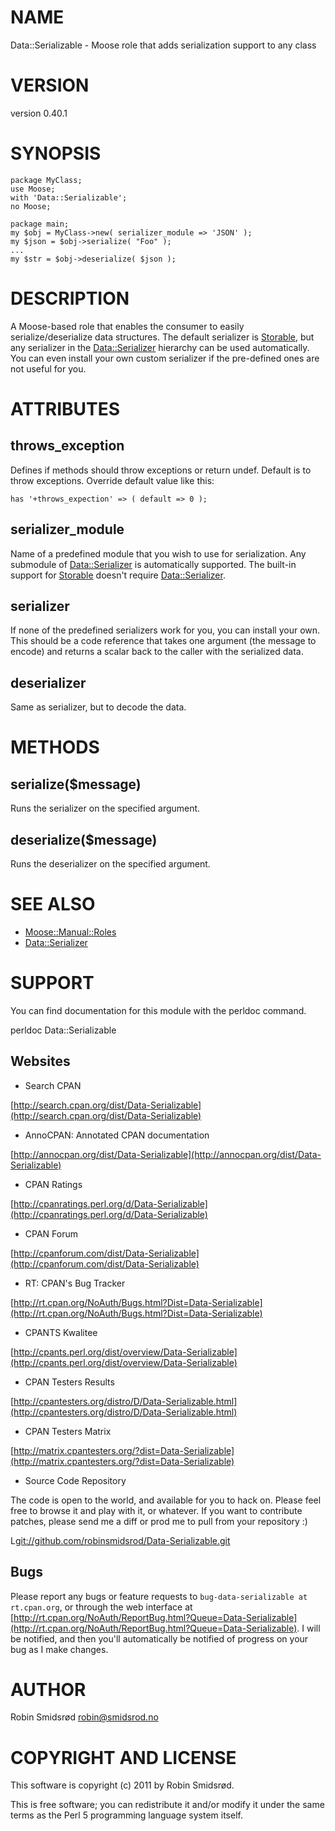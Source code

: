 # NAME

Data::Serializable - Moose role that adds serialization support to any class

# VERSION

version 0.40.1

# SYNOPSIS

    package MyClass;
    use Moose;
    with 'Data::Serializable';
    no Moose;

    package main;
    my $obj = MyClass->new( serializer_module => 'JSON' );
    my $json = $obj->serialize( "Foo" );
    ...
    my $str = $obj->deserialize( $json );

# DESCRIPTION

A Moose-based role that enables the consumer to easily serialize/deserialize data structures.
The default serializer is [Storable](http://search.cpan.org/perldoc?Storable), but any serializer in the [Data::Serializer](http://search.cpan.org/perldoc?Data::Serializer) hierarchy can
be used automatically. You can even install your own custom serializer if the pre-defined ones
are not useful for you.

# ATTRIBUTES

## throws_exception

Defines if methods should throw exceptions or return undef. Default is to throw exceptions.
Override default value like this:

    has '+throws_expection' => ( default => 0 );

## serializer_module

Name of a predefined module that you wish to use for serialization.
Any submodule of [Data::Serializer](http://search.cpan.org/perldoc?Data::Serializer) is automatically supported.
The built-in support for [Storable](http://search.cpan.org/perldoc?Storable) doesn't require [Data::Serializer](http://search.cpan.org/perldoc?Data::Serializer).

## serializer

If none of the predefined serializers work for you, you can install your own.
This should be a code reference that takes one argument (the message to encode)
and returns a scalar back to the caller with the serialized data.

## deserializer

Same as serializer, but to decode the data.

# METHODS

## serialize($message)

Runs the serializer on the specified argument.

## deserialize($message)

Runs the deserializer on the specified argument.

# SEE ALSO

- [Moose::Manual::Roles](http://search.cpan.org/perldoc?Moose::Manual::Roles)
- [Data::Serializer](http://search.cpan.org/perldoc?Data::Serializer)

# SUPPORT

You can find documentation for this module with the perldoc command.

  perldoc Data::Serializable

## Websites

- Search CPAN

[http://search.cpan.org/dist/Data-Serializable](http://search.cpan.org/dist/Data-Serializable)

- AnnoCPAN: Annotated CPAN documentation

[http://annocpan.org/dist/Data-Serializable](http://annocpan.org/dist/Data-Serializable)

- CPAN Ratings

[http://cpanratings.perl.org/d/Data-Serializable](http://cpanratings.perl.org/d/Data-Serializable)

- CPAN Forum

[http://cpanforum.com/dist/Data-Serializable](http://cpanforum.com/dist/Data-Serializable)

- RT: CPAN's Bug Tracker

[http://rt.cpan.org/NoAuth/Bugs.html?Dist=Data-Serializable](http://rt.cpan.org/NoAuth/Bugs.html?Dist=Data-Serializable)

- CPANTS Kwalitee

[http://cpants.perl.org/dist/overview/Data-Serializable](http://cpants.perl.org/dist/overview/Data-Serializable)

- CPAN Testers Results

[http://cpantesters.org/distro/D/Data-Serializable.html](http://cpantesters.org/distro/D/Data-Serializable.html)

- CPAN Testers Matrix

[http://matrix.cpantesters.org/?dist=Data-Serializable](http://matrix.cpantesters.org/?dist=Data-Serializable)

- Source Code Repository

The code is open to the world, and available for you to hack on. Please feel free to browse it and play
with it, or whatever. If you want to contribute patches, please send me a diff or prod me to pull
from your repository :)

L<git://github.com/robinsmidsrod/Data-Serializable.git>

## Bugs

Please report any bugs or feature requests to `bug-data-serializable at rt.cpan.org`, or through
the web interface at [http://rt.cpan.org/NoAuth/ReportBug.html?Queue=Data-Serializable](http://rt.cpan.org/NoAuth/ReportBug.html?Queue=Data-Serializable).  I will be
notified, and then you'll automatically be notified of progress on your bug as I make changes.

# AUTHOR

Robin Smidsrød <robin@smidsrod.no>

# COPYRIGHT AND LICENSE

This software is copyright (c) 2011 by Robin Smidsrød.

This is free software; you can redistribute it and/or modify it under
the same terms as the Perl 5 programming language system itself.
